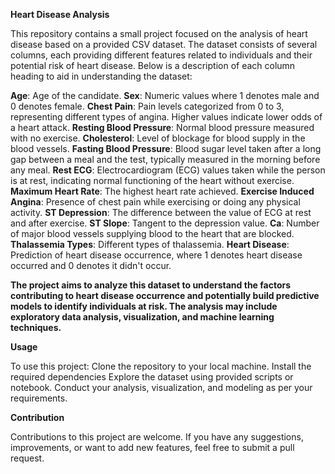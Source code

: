 **Heart Disease Analysis**

This repository contains a small project focused on the analysis of heart disease based on a provided CSV dataset. The dataset consists of several columns, each providing different features related to individuals and their potential risk of heart disease. Below is a description of each column heading to aid in understanding the dataset:

**Age**: Age of the candidate.
**Sex**: Numeric values where 1 denotes male and 0 denotes female.
**Chest Pain**: Pain levels categorized from 0 to 3, representing different types of angina. Higher values indicate lower odds of a heart attack.
**Resting Blood Pressure**: Normal blood pressure measured with no exercise.
**Cholesterol**: Level of blockage for blood supply in the blood vessels.
**Fasting Blood Pressure**: Blood sugar level taken after a long gap between a meal and the test, typically measured in the morning before any meal.
**Rest ECG**: Electrocardiogram (ECG) values taken while the person is at rest, indicating normal functioning of the heart without exercise.
**Maximum Heart Rate**: The highest heart rate achieved.
**Exercise Induced Angina**: Presence of chest pain while exercising or doing any physical activity.
**ST Depression**: The difference between the value of ECG at rest and after exercise.
**ST Slope**: Tangent to the depression value.
**Ca**: Number of major blood vessels supplying blood to the heart that are blocked.
**Thalassemia Types**: Different types of thalassemia.
**Heart Disease**: Prediction of heart disease occurrence, where 1 denotes heart disease occurred and 0 denotes it didn't occur.

**The project aims to analyze this dataset to understand the factors contributing to heart disease occurrence and potentially build predictive models to identify individuals at risk. The analysis may include exploratory data analysis, visualization, and machine learning techniques.**

**Usage**

To use this project:
Clone the repository to your local machine.
Install the required dependencies
Explore the dataset using provided scripts or notebook.
Conduct your analysis, visualization, and modeling as per your requirements.

**Contribution**

Contributions to this project are welcome. If you have any suggestions, improvements, or want to add new features, feel free to submit a pull request.
